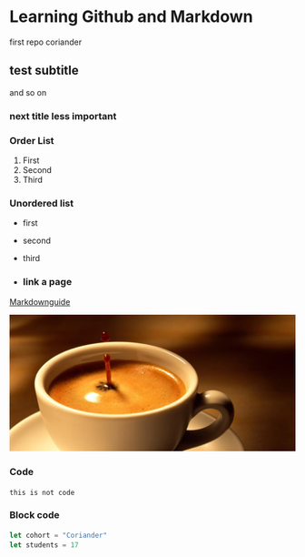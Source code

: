 # Learning Github and Markdown
first repo coriander
## test subtitle
and so on
### next title less important

### Order List
1. First
2. Second
3. Third

### Unordered list
- first
- second
- third

- ### link a page
[Markdownguide](https://www.markdownguide.org/cheat-sheet/)

![image](./kaffeepa-DW-Wissenschaft-Greifswald-jpg.jpeg)

### Code

`this is not code`

### Block code
```js
let cohort = "Coriander"
let students = 17

```

